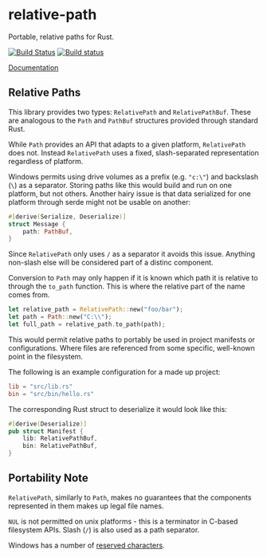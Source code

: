 # relative-path

Portable, relative paths for Rust.

[![Build Status](https://api.travis-ci.org/udoprog/relative-path.svg?branch=master)](https://travis-ci.org/udoprog/relative-path)
[![Build status](https://ci.appveyor.com/api/projects/status/x2spyavt5fe6lbeq?svg=true)](https://ci.appveyor.com/project/udoprog/relative-path/branch/master)

[Documentation](https://docs.rs/relative-path)

## Relative Paths

This library provides two types: `RelativePath` and `RelativePathBuf`.
These are analogous to the `Path` and `PathBuf` structures provided through standard Rust.

While `Path` provides an API that adapts to a given platform, `RelativePath` does not.
Instead `RelativePath` uses a fixed, slash-separated representation regardless of platform.

Windows permits using drive volumes as a prefix (e.g. `"c:\"`) and backslash (`\`) as a separator.
Storing paths like this would build and run on one platform, but not others.
Another hairy issue is that data serialized for one platform through serde might not be
usable on another:

```rust
#[derive(Serialize, Deserialize)]
struct Message {
    path: PathBuf,
}
```

Since `RelativePath` only uses `/` as a separator it avoids this issue.
Anything non-slash else will be considered part of a distinc component.

Conversion to `Path` may only happen if it is known which path it is relative to through the
`to_path` function. This is where the relative part of the name comes from.

```rust
let relative_path = RelativePath::new("foo/bar");
let path = Path::new("C:\\");
let full_path = relative_path.to_path(path);
```

This would permit relative paths to portably be used in project manifests or configurations.
Where files are referenced from some specific, well-known point in the filesystem.

The following is an example configuration for a made up project:

```toml
lib = "src/lib.rs"
bin = "src/bin/hello.rs"
```

The corresponding Rust struct to deserialize it would look like this:

```rust
#[derive(Deserialize)]
pub struct Manifest {
    lib: RelativePathBuf,
    bin: RelativePathBuf,
}
```

## Portability Note

`RelativePath`, similarly to `Path`, makes no guarantees that the components represented in them
makes up legal file names.

`NUL` is not permitted on unix platforms - this is a terminator in C-based filesystem APIs. Slash
(`/`) is also used as a path separator.

Windows has a number of [reserved characters][windows].

[windows]: https://msdn.microsoft.com/en-us/library/windows/desktop/aa365247(v=vs.85).aspx